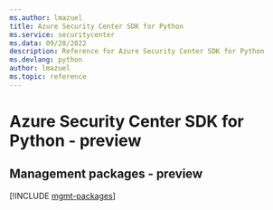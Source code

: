 ```yaml
---
ms.author: lmazuel
title: Azure Security Center SDK for Python
ms.service: securitycenter
ms.data: 09/28/2022
description: Reference for Azure Security Center SDK for Python
ms.devlang: python
author: lmazuel
ms.topic: reference
---
```

# Azure Security Center SDK for Python - preview

## Management packages - preview
[!INCLUDE [mgmt-packages](security-center-mgmt-index.md)]